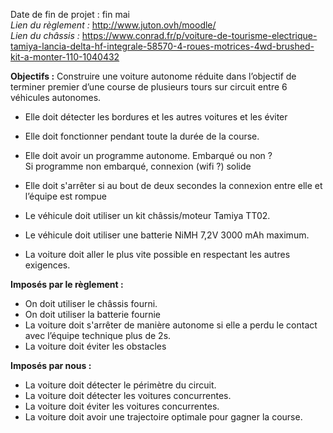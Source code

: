 Date de fin de projet : fin mai \
*Lien du règlement :* http://www.juton.ovh/moodle/ \
*Lien du châssis :* https://www.conrad.fr/p/voiture-de-tourisme-electrique-tamiya-lancia-delta-hf-integrale-58570-4-roues-motrices-4wd-brushed-kit-a-monter-110-1040432

**Objectifs :** Construire une voiture autonome réduite dans l’objectif de terminer premier d’une course de plusieurs tours sur circuit entre 6 véhicules autonomes.

- Elle doit détecter les bordures et les autres voitures et les éviter

- Elle doit fonctionner pendant toute la durée de la course.

- Elle doit avoir un programme autonome. Embarqué ou non ? \
Si programme non embarqué, connexion (wifi ?) solide

- Elle doit s'arrêter si au bout de deux secondes la connexion entre elle et l’équipe est rompue

- Le véhicule doit utiliser un kit châssis/moteur Tamiya TT02.

- Le véhicule doit utiliser une batterie NiMH 7,2V 3000 mAh maximum.

- La voiture doit aller le plus vite possible en respectant les autres exigences. 


**Imposés par le règlement :**

- On doit utiliser le châssis fourni.
- On doit utiliser la batterie fournie
- La voiture doit s'arrêter de manière autonome si elle a perdu le contact avec l’équipe technique plus de 2s.
- La voiture doit éviter les obstacles

**Imposés par nous :**

- La voiture doit détecter le périmètre du circuit.
- La voiture doit détecter les voitures concurrentes.
- La voiture doit éviter les voitures concurrentes.
- La voiture doit avoir une trajectoire optimale pour gagner la course.
